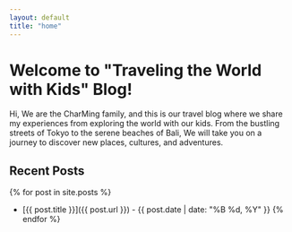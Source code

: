 ```yaml
---
layout: default
title: "home"
---
```


# Welcome to "Traveling the World with Kids" Blog!

Hi, We are the CharMing family, and this is our travel blog where we share my experiences from exploring the world with our kids. From the bustling streets of Tokyo to the serene beaches of Bali, We will take you on a journey to discover new places, cultures, and adventures.

## Recent Posts
{% for post in site.posts %}
  * [{{ post.title }}]({{ post.url }}) - {{ post.date | date: "%B %d, %Y" }}
{% endfor %}
